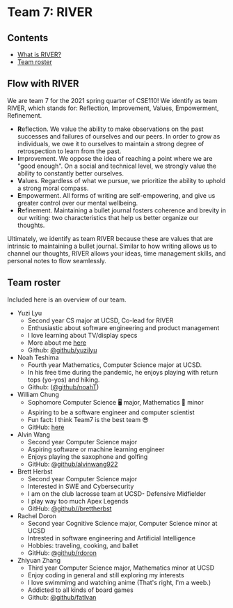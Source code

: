 # Team 7: RIVER


## Contents
  - [What is RIVER?](#let-your-ideas-flow-with-river)
  - [Team roster](#team-roster)

## Flow with RIVER
We are team 7 for the 2021 spring quarter of CSE110! We identify as team RIVER, which stands for: Reflection, Improvement, Values, Empowerment, Refinement.

- **R**eflection. We value the ability to make observations on the past successes and failures of ourselves and our peers. In order to grow as individuals, we owe it to ourselves to maintain a strong degree of retrospection to learn from the past.
- **I**mprovement. We oppose the idea of reaching a point where we are "good enough". On a social and technical level, we strongly value the ability to constantly better ourselves.
- **V**alues. Regardless of what we pursue, we prioritize the ability to uphold a strong moral compass.
- **E**mpowerment. All forms of writing are self-empowering, and give us greater control over our mental wellbeing.
- **R**efinement. Maintaining a bullet journal fosters coherence and brevity in our writing: two characteristics that help us better organize our thoughts.

Ultimately, we identify as team RIVER because these are values that are intrinsic to maintaining a bullet journal. Similar to how writing allows us to channel our thoughts, RIVER allows your ideas, time management skills, and personal notes to flow seamlessly.


## Team roster

Included here is an overview of our team.

- Yuzi Lyu
  - Second year CS major at UCSD, Co-lead for RIVER
  - Enthusiastic about software engineering and product management
  - I love learning about TV/display specs
  - More about me [here](https://www.linkedin.com/in/yuzi-lyu/)
  - Github: [@github/yuzilyu](https://yuzilyu.github.io/Introduction/)
- Noah Teshima 
  - Fourth year Mathematics, Computer Science major at UCSD.
  - In his free time during the pandemic, he enjoys playing with return tops (yo-yos) and hiking.
  - Github: ([@github/noahT](https://github.com/NoahT))  
- William Chung
  - Sophomore Computer Science 🖥️ major, Mathematics 📘 minor 
  - Aspiring to be a software engineer and computer scientist
  - Fun fact: I think Team7 is the best team 😎
  - GitHub: [here](https://github.com/will-chung)
- Alvin Wang
  - Second year Computer Science major
  - Aspiring software or machine learning engineer
  - Enjoys playing the saxophone and golfing
  - GitHub: [@github/alvinwang922](https://github.com/alvinwang922)
- Brett Herbst
  - Second year Computer Science major
  - Interested in SWE and Cybersecurity 
  - I am on the club lacrosse team at UCSD- Defensive Midfielder 
  - I play way too much Apex Legends
  - GitHub: [@github//brettherbst](https://github.com/brettherbst)
- Rachel Doron 
  - Second year Cognitive Science major, Computer Science minor at UCSD
  - Intrested in software engineering and Artificial Intelligence 
  - Hobbies: traveling, cooking, and ballet 
  - GitHub: [@github/rdoron](https://github.com/rdoron)
- Zhiyuan Zhang
  - Third year Computer Science major, Mathematics minor at UCSD
  - Enjoy coding in general and still exploring my interests
  - I love swimmimg and watching anime (That's right, I'm a weeb.)
  - Addicted to all kinds of board games
  - Github: [@github/fatIvan](https://github.com/fatIvan)


